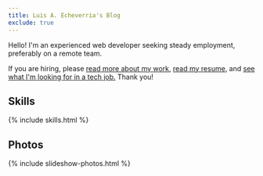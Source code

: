 ```yaml
---
title: Luis A. Echeverria's Blog
exclude: true
---
```


Hello! I'm an experienced web developer seeking steady employment, preferably on a remote team.

If you are hiring, please <a href="/articles/about">read more about my work</a>,
<a href="/articles/luis-a-echeverria-resume">read my resume</a>, and 
<a href="/articles/what-im-looking-for-in-a-job">see what I'm looking for in a tech job.</a> Thank you!

## Skills

{% include skills.html %}
<!-- 
## Interests

{% include interests.html %} -->

## Photos

{% include slideshow-photos.html %}

